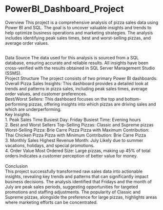# PowerBI_Dashboard_Project

Overview
This project is a comprehensive analysis of pizza sales data using Power BI and SQL. The goal is to uncover valuable insights and trends to help optimize business operations and marketing strategies. The analysis includes identifying peak sales times, best and worst-selling pizzas, and average order values.

<br>
Data Source
The data used for this analysis is sourced from a SQL database, ensuring accurate and reliable results. All insights have been cross-verified with the results obtained in SQL Server Management Studio (SSMS).

<br>
Project Structure
The project consists of two primary Power BI dashboards:

<br>
Overall Pizza Sales Insights: This dashboard provides a detailed look at trends and patterns in pizza sales, including peak sales times, average order values, and customer preferences.
<br>Best/Worst Sellers: This dashboard focuses on the top and bottom-performing pizzas, offering insights into which pizzas are driving sales and which are underperforming.

<br>
Key Insights
<br>
1. Peak Sales Time
Busiest Day: Friday
Busiest Time: Evening hours
<br>
2. Best and Worst Sellers
Top-Selling Pizzas: Classic and Supreme pizzas
Worst-Selling Pizza: Brie Carre Pizza
Pizza with Maximum Contribution: Thai Chicken Pizza
Pizza with Minimum Contribution: Brie Carre Pizza
<br>
3. Monthly Sales
Highest Revenue Month: July
Likely due to summer vacations, holidays, and special promotions.
<br>
4. Order Value
Most Ordered Size: Large pizzas, making up 45% of total orders
Indicates a customer perception of better value for money.
<br>
<br>
Conclusion
<br>
This project successfully transformed raw sales data into actionable insights, revealing key trends and patterns that can significantly impact business decisions. The analysis identified that Fridays and the month of July are peak sales periods, suggesting opportunities for targeted promotions and staffing adjustments. The popularity of Classic and Supreme pizzas, alongside the preference for large pizzas, highlights areas where marketing efforts can be concentrated.
<br>

